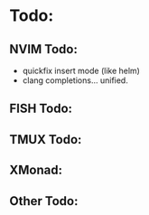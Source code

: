 # Todo:

## NVIM Todo:

- quickfix insert mode (like helm)
- clang completions... unified.

## FISH Todo:
## TMUX Todo:
## XMonad:
## Other Todo:

